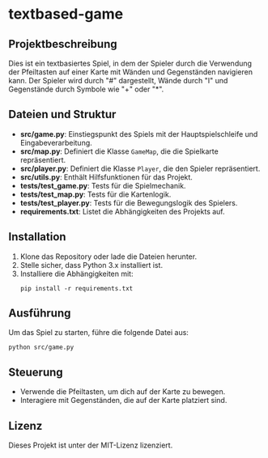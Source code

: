 # textbased-game

## Projektbeschreibung
Dies ist ein textbasiertes Spiel, in dem der Spieler durch die Verwendung der Pfeiltasten auf einer Karte mit Wänden und Gegenständen navigieren kann. Der Spieler wird durch "#" dargestellt, Wände durch "I" und Gegenstände durch Symbole wie "+" oder "*".

## Dateien und Struktur
- **src/game.py**: Einstiegspunkt des Spiels mit der Hauptspielschleife und Eingabeverarbeitung.
- **src/map.py**: Definiert die Klasse `GameMap`, die die Spielkarte repräsentiert.
- **src/player.py**: Definiert die Klasse `Player`, die den Spieler repräsentiert.
- **src/utils.py**: Enthält Hilfsfunktionen für das Projekt.
- **tests/test_game.py**: Tests für die Spielmechanik.
- **tests/test_map.py**: Tests für die Kartenlogik.
- **tests/test_player.py**: Tests für die Bewegungslogik des Spielers.
- **requirements.txt**: Listet die Abhängigkeiten des Projekts auf.

## Installation
1. Klone das Repository oder lade die Dateien herunter.
2. Stelle sicher, dass Python 3.x installiert ist.
3. Installiere die Abhängigkeiten mit:
   ```
   pip install -r requirements.txt
   ```

## Ausführung
Um das Spiel zu starten, führe die folgende Datei aus:
```
python src/game.py
```

## Steuerung
- Verwende die Pfeiltasten, um dich auf der Karte zu bewegen.
- Interagiere mit Gegenständen, die auf der Karte platziert sind.

## Lizenz
Dieses Projekt ist unter der MIT-Lizenz lizenziert.